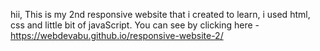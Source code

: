 hii, This is my 2nd responsive website that i created to learn, i used html, css and little bit of javaScript.
You can see by clicking here - https://webdevabu.github.io/responsive-website-2/
